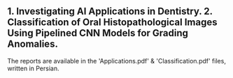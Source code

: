 ## 1. Investigating AI Applications in Dentistry. 2. Classification of Oral Histopathological Images Using Pipelined CNN Models for Grading Anomalies.

The reports are available in the 'Applications.pdf' & 'Classification.pdf' files, written in Persian.
